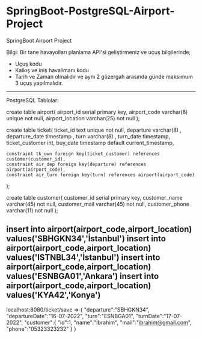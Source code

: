 # SpringBoot-PostgreSQL-Airport-Project
SpringBoot  Airport Project

Bilgi: 
Bir tane havayolları planlama API'si geliştirmeniz ve uçuş bilgilerinde;
- Uçuş kodu
- Kalkış ve iniş havalimanı kodu
- Tarih ve Zaman
olmalıdır ve aynı 2 güzergah arasında günde maksimum 3 uçuş yapılmalıdır.

---------------------------
PostgreSQL Tablolar:

create table airport(
    airport_id serial primary key,
    airport_code varchar(8) unique not null,
    airport_location varchar(25) not null
);


create table ticket(
    ticket_id text unique not null,
    departure varchar(8) ,
    departure_date timestamp ,
    turn varchar(8) ,
    turn_date timestamp,
    ticket_customer int,
    buy_date timestamp default current_timestamp,
    
    constraint tk_own foreign key(ticket_customer) references customer(customer_id),
    constraint air_dep foreign key(departure) references airport(airport_code),
    constraint air_turn foreign key(turn) references airport(airport_code)

);


create table customer(
  customer_id serial primary key,
  customer_name varchar(45) not null,
  customer_mail varchar(45) not null,
  customer_phone varchar(11) not null
);

insert into airport(airport_code,airport_location) values('SBHGKN34','İstanbul')
insert into airport(airport_code,airport_location) values('ISTNBL34','İstanbul')
insert into airport(airport_code,airport_location) values('ESNBGA01','Ankara')
insert into airport(airport_code,airport_location) values('KYA42','Konya')
---------------------------



localhost:8080/ticket/save => 
{
    "departure":"SBHGKN34",      
    "departureDate":"16-07-2022",
    "turn":"ESNBGA01",
    "turnDate":"17-07-2022",
    "customer":{
        "id":1,
        "name":"İbrahim",
        "mail":"ibrahim@gmail.com",
        "phone":"05323323232"
    }
}
